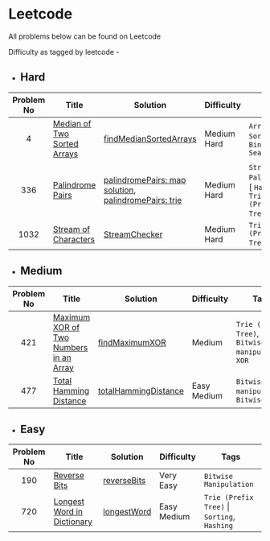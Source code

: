 # Leetcode

All problems below can be found on Leetcode

Difficulty as tagged by leetcode - 

* ## Hard

| Problem No | Title | Solution | Difficulty | Tags |
|:-:|---|---|---|---|
| 4 | [Median of Two Sorted Arrays](4._Median_of_Two_Sorted_Arrays/README.md) | [findMedianSortedArrays](4._Median_of_Two_Sorted_Arrays/solution.cpp) | Medium Hard | `Array`, `Sorting`, `Binary Search` |
| 336 | [Palindrome Pairs](336._Palindrome_Pairs/README.md) | [palindromePairs: map solution](336._Palindrome_Pairs/solution_map.cpp), [palindromePairs: trie](336._Palindrome_Pairs/solution_trie.cpp) | Medium Hard | `String`, `Palindromes`, [ `Hashing` &#124; `Trie (Prefix Tree)` ] |
| 1032 | [Stream of Characters](1032._Stream_of_Characters/README.md) | [StreamChecker](1032._Stream_of_Characters/solution.cpp) | Medium Hard | `Trie (Prefix Tree)` &#124; `Set` |

* ## Medium

| Problem No | Title | Solution | Difficulty | Tags |
|:-:|---|---|---|---|
| 421 | [Maximum XOR of Two Numbers in an Array](421._Maximum_XOR_of_Two_Numbers_in_an_Array/README.md) | [findMaximumXOR](421._Maximum_XOR_of_Two_Numbers_in_an_Array/solution.cpp) | Medium | `Trie (Prefix Tree)`, `Bitwise manipulation`, `XOR` |
| 477 | [Total Hamming Distance](477._Total_Hamming_Distance/README.md) | [totalHammingDistance](477._Total_Hamming_Distance/solution.cpp) | Easy Medium | `Bitwise manipulation`, `Bitwise AND` |

* ## Easy

| Problem No | Title | Solution | Difficulty | Tags |
|:-:|---|---|---|---|
| 190 | [Reverse Bits](190._Reverse_Bits/README.md) | [reverseBits](190._Reverse_Bits/solution.cpp) | Very Easy | `Bitwise Manipulation` |
| 720 | [Longest Word in Dictionary](720._Longest_Word_in_Dictionary/README.md) | [longestWord](720._Longest_Word_in_Dictionary/solution.cpp) | Easy Medium | `Trie (Prefix Tree)` &#124; `Sorting`, `Hashing` |
